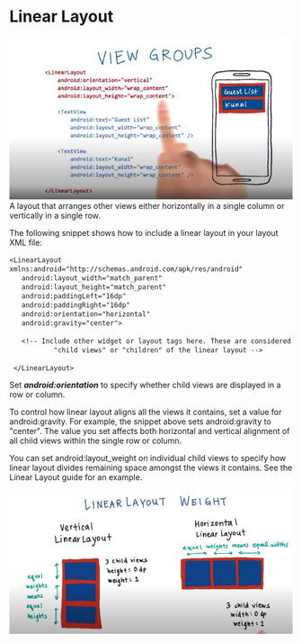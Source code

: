 # Linear Layout

<img src="https://github.com/stormfireuttam/Android-Studio/blob/main/01%20Android%20Layouts/images/ViewGroup.jpg"/>
A layout that arranges other views either horizontally in a single column or vertically in a single row.

The following snippet shows how to include a linear layout in your layout XML file:

```
<LinearLayout xmlns:android="http://schemas.android.com/apk/res/android"
   android:layout_width="match_parent"
   android:layout_height="match_parent"
   android:paddingLeft="16dp"
   android:paddingRight="16dp"
   android:orientation="horizontal"
   android:gravity="center">

   <!-- Include other widget or layout tags here. These are considered
           "child views" or "children" of the linear layout -->

 </LinearLayout>
```
Set ***android:orientation*** to specify whether child views are displayed in a row or column.

To control how linear layout aligns all the views it contains, set a value for android:gravity. For example, the snippet above sets android:gravity to "center". The value you set affects both horizontal and vertical alignment of all child views within the single row or column.

You can set android:layout_weight on individual child views to specify how linear layout divides remaining space amongst the views it contains. See the Linear Layout guide for an example.

<img src="https://github.com/stormfireuttam/Android-Studio/blob/main/01%20Android%20Layouts/images/LayoutWeight.jpg"/>

